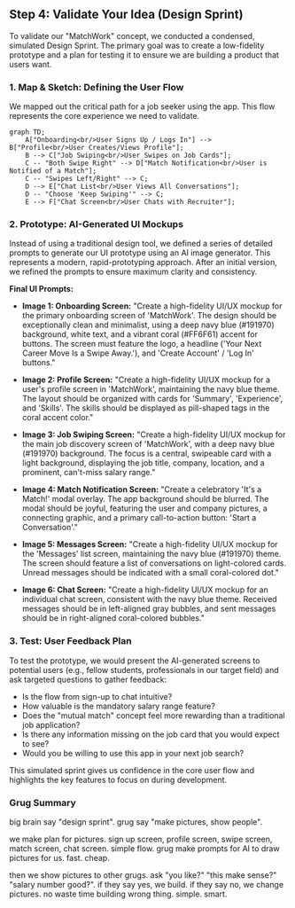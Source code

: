 ## Step 4: Validate Your Idea (Design Sprint)

To validate our "MatchWork" concept, we conducted a condensed, simulated Design Sprint. The primary goal was to create a low-fidelity prototype and a plan for testing it to ensure we are building a product that users want.

### 1. Map & Sketch: Defining the User Flow

We mapped out the critical path for a job seeker using the app. This flow represents the core experience we need to validate.

```mermaid
graph TD;
    A["Onboarding<br/>User Signs Up / Logs In"] --> B["Profile<br/>User Creates/Views Profile"];
    B --> C["Job Swiping<br/>User Swipes on Job Cards"];
    C -- "Both Swipe Right" --> D["Match Notification<br/>User is Notified of a Match"];
    C -- "Swipes Left/Right" --> C;
    D --> E["Chat List<br/>User Views All Conversations"];
    D -- "Choose 'Keep Swiping'" --> C;
    E --> F["Chat Screen<br/>User Chats with Recruiter"];
```

### 2. Prototype: AI-Generated UI Mockups

Instead of using a traditional design tool, we defined a series of detailed prompts to generate our UI prototype using an AI image generator. This represents a modern, rapid-prototyping approach. After an initial version, we refined the prompts to ensure maximum clarity and consistency.

**Final UI Prompts:**

- **Image 1: Onboarding Screen:** "Create a high-fidelity UI/UX mockup for the primary onboarding screen of 'MatchWork'. The design should be exceptionally clean and minimalist, using a deep navy blue (#191970) background, white text, and a vibrant coral (#FF6F61) accent for buttons. The screen must feature the logo, a headline ('Your Next Career Move Is a Swipe Away.'), and 'Create Account' / 'Log In' buttons."

- **Image 2: Profile Screen:** "Create a high-fidelity UI/UX mockup for a user's profile screen in 'MatchWork', maintaining the navy blue theme. The layout should be organized with cards for 'Summary', 'Experience', and 'Skills'. The skills should be displayed as pill-shaped tags in the coral accent color."

- **Image 3: Job Swiping Screen:** "Create a high-fidelity UI/UX mockup for the main job discovery screen of 'MatchWork', with a deep navy blue (#191970) background. The focus is a central, swipeable card with a light background, displaying the job title, company, location, and a prominent, can't-miss salary range."

- **Image 4: Match Notification Screen:** "Create a celebratory 'It's a Match!' modal overlay. The app background should be blurred. The modal should be joyful, featuring the user and company pictures, a connecting graphic, and a primary call-to-action button: 'Start a Conversation'."

- **Image 5: Messages Screen:** "Create a high-fidelity UI/UX mockup for the 'Messages' list screen, maintaining the navy blue (#191970) theme. The screen should feature a list of conversations on light-colored cards. Unread messages should be indicated with a small coral-colored dot."

- **Image 6: Chat Screen:** "Create a high-fidelity UI/UX mockup for an individual chat screen, consistent with the navy blue theme. Received messages should be in left-aligned gray bubbles, and sent messages should be in right-aligned coral-colored bubbles."

### 3. Test: User Feedback Plan

To test the prototype, we would present the AI-generated screens to potential users (e.g., fellow students, professionals in our target field) and ask targeted questions to gather feedback:

- Is the flow from sign-up to chat intuitive?
- How valuable is the mandatory salary range feature?
- Does the "mutual match" concept feel more rewarding than a traditional job application?
- Is there any information missing on the job card that you would expect to see?
- Would you be willing to use this app in your next job search?

This simulated sprint gives us confidence in the core user flow and highlights the key features to focus on during development.

### Grug Summary

big brain say "design sprint". grug say "make pictures, show people".

we make plan for pictures. sign up screen, profile screen, swipe screen, match screen, chat screen. simple flow. grug make prompts for AI to draw pictures for us. fast. cheap.

then we show pictures to other grugs. ask "you like?" "this make sense?" "salary number good?". if they say yes, we build. if they say no, we change pictures. no waste time building wrong thing. simple. smart.
